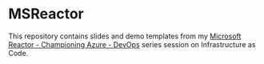 # MSReactor

This repository contains slides and demo templates from my [Microsoft Reactor - Championing Azure - DevOps](https://youtu.be/zQbuHSRkXgo?t=1) series session on Infrastructure as Code.
